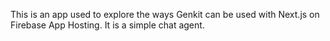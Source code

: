 This is an app used to explore the ways Genkit can be used with Next.js on Firebase App Hosting. It is a simple chat agent.